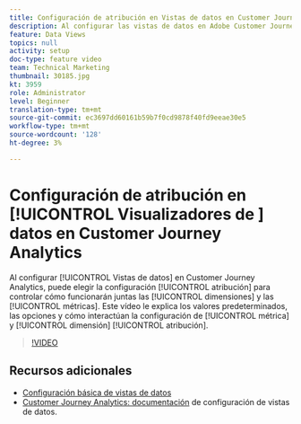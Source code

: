 ```yaml
---
title: Configuración de atribución en Vistas de datos en Customer Journey Analytics
description: Al configurar las vistas de datos en Adobe Customer Journey Analytics, puede elegir la configuración de atribución para controlar cómo funcionarán juntas las dimensiones y las métricas. Este vídeo le explica los valores predeterminados, las opciones y cómo interactúan los ajustes de atribución de métricas y dimensiones.
feature: Data Views
topics: null
activity: setup
doc-type: feature video
team: Technical Marketing
thumbnail: 30185.jpg
kt: 3959
role: Administrator
level: Beginner
translation-type: tm+mt
source-git-commit: ec3697dd60161b59b7f0cd9878f40fd9eeae30e5
workflow-type: tm+mt
source-wordcount: '128'
ht-degree: 3%

---
```



#  Configuración de atribución en  [!UICONTROL Visualizadores de ] datos en Customer Journey Analytics

Al configurar [!UICONTROL Vistas de datos] en Customer Journey Analytics, puede elegir la configuración [!UICONTROL atribución] para controlar cómo funcionarán juntas las [!UICONTROL dimensiones] y las [!UICONTROL métricas]. Este vídeo le explica los valores predeterminados, las opciones y cómo interactúan la configuración de [!UICONTROL métrica] y [!UICONTROL dimensión] [!UICONTROL atribución].

>[!VIDEO](https://video.tv.adobe.com/v/30185/?quality=12&enable10seconds=on&speedcontrol=on)

## Recursos adicionales

* [Configuración básica de vistas de datos](basic-configuration-for-data-views.md)
* [Customer Journey Analytics: documentación](https://docs.adobe.com/content/help/en/analytics-platform/using/cja-dataviews/configure-dataviews.html) de configuración de vistas de datos.
